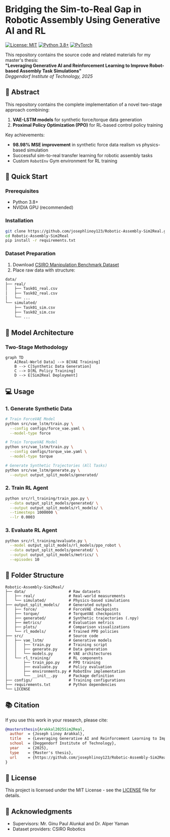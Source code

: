 # Bridging the Sim-to-Real Gap in Robotic Assembly Using Generative AI and RL

[![License: MIT](https://img.shields.io/badge/License-MIT-blue.svg)](https://opensource.org/licenses/MIT)
[![Python 3.8+](https://img.shields.io/badge/Python-3.8%2B-blue.svg)](https://www.python.org/)
[![PyTorch](https://img.shields.io/badge/PyTorch-1.12%2B-red.svg)](https://pytorch.org/)

This repository contains the source code and related materials for my master's thesis:  
**"Leveraging Generative AI and Reinforcement Learning to Improve Robot-based Assembly Task Simulations"**  
*Deggendorf Institute of Technology, 2025*

## 📝 Abstract
This repository contains the complete implementation of a novel two-stage approach combining:
1. **VAE-LSTM models** for synthetic force/torque data generation
2. **Proximal Policy Optimization (PPO)** for RL-based control policy training

Key achievements:
- **98.98% MSE improvement** in synthetic force data realism vs physics-based simulation
- Successful sim-to-real transfer learning for robotic assembly tasks
- Custom `RobotEnv` Gym environment for RL training

## 🚀 Quick Start

### Prerequisites
- Python 3.8+
- NVIDIA GPU (recommended)

### Installation
```bash
git clone https://github.com/josephlinoy123/Robotic-Assembly-Sim2Real.git
cd Robotic-Assembly-Sim2Real
pip install -r requirements.txt
```

### Dataset Preparation
1. Download [CSIRO Manipulation Benchmark Dataset](https://research.csiro.au/robotics/manipulation-benchmark/)
2. Place raw data with structure:
```bash
data/
├── real/
│   ├── Task01_real.csv
│   ├── Task02_real.csv
│   └── ...
└── simulated/
    ├── Task01_sim.csv
    ├── Task02_sim.csv
    └── ...
```

## 🧠 Model Architecture
### Two-Stage Methodology
```mermaid
graph TD
    A[Real-World Data] --> B[VAE Training]
    B --> C[Synthetic Data Generation]
    C --> D[RL Policy Training]
    D --> E[Sim2Real Deployment]
```    
## 💻 Usage
### 1. Generate Synthetic Data
```bash
# Train ForceVAE Model
python src/vae_lstm/train.py \
  --config configs/force_vae.yaml \
  --model-type force

# Train TorqueVAE Model  
python src/vae_lstm/train.py \
  --config configs/torque_vae.yaml \
  --model-type torque

# Generate Synthetic Trajectories (All Tasks)
python src/vae_lstm/generate.py \
  --output output_split_models/generated/
```

### 2. Train RL Agent
```bash
python src/rl_training/train_ppo.py \
  --data output_split_models/generated/ \
  --output output_split_models/rl_models/ \
  --timesteps 1000000 \
  --lr 0.0003
```

### 3. Evaluate RL Agent
```bash
python src/rl_training/evaluate.py \
  --model output_split_models/rl_models/ppo_robot \
  --data output_split_models/generated/ \
  --output output_split_models/metrics/ \
  --episodes 10
```

## 📂 Folder Structure
```
Robotic-Assembly-Sim2Real/
├── data/                   # Raw datasets
│   ├── real/               # Real-world measurements
│   └── simulated/          # Physics-based simulations
├── output_split_models/    # Generated outputs
│   ├── force/              # ForceVAE checkpoints
│   ├── torque/             # TorqueVAE checkpoints
│   ├── generated/          # Synthetic trajectories (.npy)
│   ├── metrics/            # Evaluation metrics
│   ├── plots/              # Comparison visualizations
│   └── rl_models/          # Trained PPO policies
├── src/                    # Source code
│   ├── vae_lstm/           # Generative models
│   │   ├── train.py        # Training script
│   │   ├── generate.py     # Data generation
│   │   └── models.py       # VAE architectures
│   └── rl_training/        # RL components
│       ├── train_ppo.py    # PPO training
│       ├── evaluate.py     # Policy evaluation
│       ├── environments.py # RobotEnv implementation
│       └── __init__.py     # Package definition
├── configs/                # Training configurations
├── requirements.txt        # Python dependencies
└── LICENSE
```

## 📚 Citation
If you use this work in your research, please cite:
```bibtex
@mastersthesis{Arakkal2025Sim2Real,
  author  = {Joseph Linoy Arakkal},
  title   = {Leveraging Generative AI and Reinforcement Learning to Improve Robot-based Assembly Task Simulations},
  school  = {Deggendorf Institute of Technology},
  year    = {2025},
  type    = {Master's thesis},
  url     = {https://github.com/josephlinoy123/Robotic-Assembly-Sim2Real}
}
```

## 📜 License
This project is licensed under the MIT License - see the [LICENSE](LICENSE) file for details.

## 🙏 Acknowledgments
- Supervisors: Mr. Ginu Paul Alunkal and Dr. Alper Yaman
- Dataset providers: CSIRO Robotics
